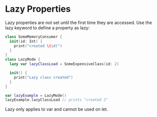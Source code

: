 # Lazy Properties
Lazy properties are not set until the first time they are accessed. Use the lazy keyword to define a property as lazy:
```swift
class SomeMemoryConsumer {
  init(id: Int) {
    print("created \(id)")
  }
}
class LazyMode {
  lazy var lazyClassLoad = SomeExpensiveClass(id: 2)

  init() {
    print("Lazy class created")
  }
}

var lazyExample = LazyMode()
lazyExample.lazyClassLoad // prints "created 2"
```
Lazy only applies to var and cannot be used on let.
